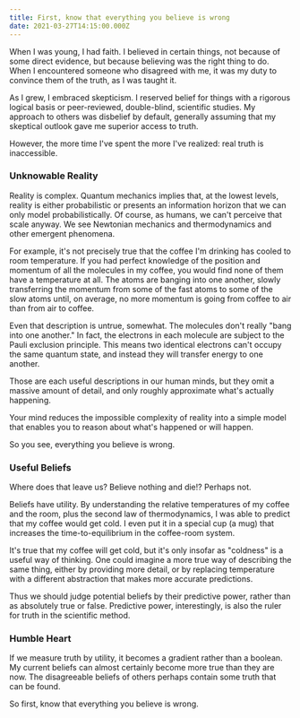 ```yaml
---
title: First, know that everything you believe is wrong
date: 2021-03-27T14:15:00.000Z
---
```


When I was young, I had faith. I believed in certain things, not because of some direct evidence, but because believing was the right thing to do. When I encountered someone who disagreed with me, it was my duty to convince them of the truth, as I was taught it.

As I grew, I embraced skepticism. I reserved belief for things with a rigorous logical basis or peer-reviewed, double-blind, scientific studies. My approach to others was disbelief by default, generally assuming that my skeptical outlook gave me superior access to truth.

However, the more time I've spent the more I've realized: real truth is inaccessible.

### Unknowable Reality

Reality is complex. Quantum mechanics implies that, at the lowest levels, reality is either probabilistic or presents an information horizon that we can only model probabilistically. Of course, as humans, we can't perceive that scale anyway. We see Newtonian mechanics and thermodynamics and other emergent phenomena.

For example, it's not precisely true that the coffee I'm drinking has cooled to room temperature. If you had perfect knowledge of the position and momentum of all the molecules in my coffee, you would find none of them have a temperature at all. The atoms are banging into one another, slowly transferring the momentum from some of the fast atoms to some of the slow atoms until, on average, no more momentum is going from coffee to air than from air to coffee.

Even that description is untrue, somewhat. The molecules don't really "bang into one another." In fact, the electrons in each molecule are subject to the Pauli exclusion principle. This means two identical electrons can't occupy the same quantum state, and instead they will transfer energy to one another.

Those are each useful descriptions in our human minds, but they omit a massive amount of detail, and only roughly approximate what's actually happening.

Your mind reduces the impossible complexity of reality into a simple model that enables you to reason about what's happened or will happen.

So you see, everything you believe is wrong.

### Useful Beliefs

Where does that leave us? Believe nothing and die!? Perhaps not.

Beliefs have utility. By understanding the relative temperatures of my coffee and the room, plus the second law of thermodynamics, I was able to predict that my coffee would get cold. I even put it in a special cup (a mug) that increases the time-to-equilibrium in the coffee-room system.

It's true that my coffee will get cold, but it's only insofar as "coldness" is a useful way of thinking. One could imagine a more true way of describing the same thing, either by providing more detail, or by replacing temperature with a different abstraction that makes more accurate predictions.

Thus we should judge potential beliefs by their predictive power, rather than as absolutely true or false. Predictive power, interestingly, is also the ruler for truth in the scientific method.

### Humble Heart

If we measure truth by utility, it becomes a gradient rather than a boolean. My current beliefs can almost certainly become more true than they are now. The disagreeable beliefs of others perhaps contain some truth that can be found.

So first, know that everything you believe is wrong.
